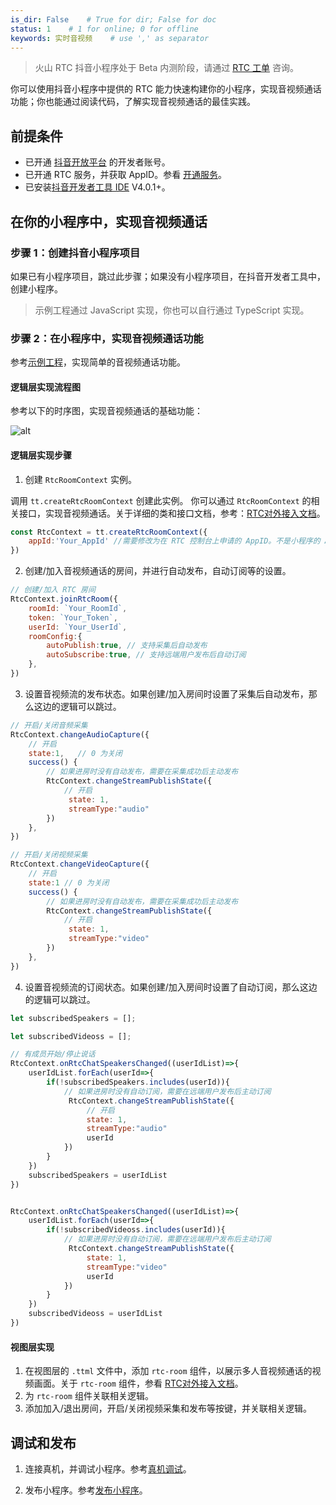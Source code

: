 ```yaml
---
is_dir: False    # True for dir; False for doc
status: 1    # 1 for online; 0 for offline
keywords: 实时音视频    # use ',' as separator
---
```


> 火山 RTC 抖音小程序处于 Beta 内测阶段，请通过 [RTC 工单](https://console.volcengine.com/ticket/createTicketV2/?step=3&Service=rtc&FlowKey=NGnOHeWkbeCrEAkrNvjT) 咨询。

你可以使用抖音小程序中提供的 RTC 能力快速构建你的小程序，实现音视频通话功能；你也能通过阅读代码，了解实现音视频通话的最佳实践。

## 前提条件

- 已开通 [抖音开放平台](https://developer.open-douyin.com/) 的开发者账号。
- 已开通 RTC 服务，并获取 AppID。参看 [开通服务](69865)。
- 已安装[抖音开发者工具 IDE](https://developer.open-douyin.com/docs/resource/zh-CN/mini-app/develop/developer-instrument/download/developer-instrument-update-and-download) V4.0.1+。
	

## 在你的小程序中，实现音视频通话

### 步骤 1：创建抖音小程序项目

如果已有小程序项目，跳过此步骤；如果没有小程序项目，在抖音开发者工具中，创建小程序。

> 示例工程通过 JavaScript 实现，你也可以自行通过 TypeScript 实现。

### 步骤 2：在小程序中，实现音视频通话功能

参考[示例工程](https://developer.open-douyin.com/ide/minicode/BpXYydc)，实现简单的音视频通话功能。

#### 逻辑层实现流程图

参考以下的时序图，实现音视频通话的基础功能：

![alt](https://portal.volccdn.com/obj/volcfe/cloud-universal-doc/upload_dc037001a510bbe8818f94d22ab32d48.png)

#### 逻辑层实现步骤

1. 创建 `RtcRoomContext` 实例。

调用 `tt.createRtcRoomContext` 创建此实例。
你可以通过 `RtcRoomContext` 的相关接口，实现音视频通话。关于详细的类和接口文档，参考：[RTC对外接入文档](https://bytedance.feishu.cn/docx/doxcnsdhIBeJTM2d9p83NShYi8f)。

```javascript
const RtcContext = tt.createRtcRoomContext({
    appId:'Your_AppId' //需要修改为在 RTC 控制台上申请的 AppID。不是小程序的 AppID。
})
```

2. 创建/加入音视频通话的房间，并进行自动发布，自动订阅等的设置。
	

```javascript
// 创建/加入 RTC 房间
RtcContext.joinRtcRoom({
    roomId: `Your_RoomId`,
    token: `Your_Token`,
    userId: `Your_UserId`,
    roomConfig:{
        autoPublish:true, // 支持采集后自动发布
        autoSubscribe:true, // 支持远端用户发布后自动订阅
    },
})
```

3. 设置音视频流的发布状态。如果创建/加入房间时设置了采集后自动发布，那么这边的逻辑可以跳过。
	

```javascript
// 开启/关闭音频采集
RtcContext.changeAudioCapture({
    // 开启
    state:1,   // 0 为关闭
    success() {
        // 如果进房时没有自动发布，需要在采集成功后主动发布
        RtcContext.changeStreamPublishState({
            // 开启
             state: 1,
             streamType:"audio"
        })
    },
})

// 开启/关闭视频采集
RtcContext.changeVideoCapture({
    // 开启
    state:1 // 0 为关闭
    success() {
        // 如果进房时没有自动发布，需要在采集成功后主动发布
        RtcContext.changeStreamPublishState({
            // 开启
             state: 1,
             streamType:"video"
        })
    },
})
```

4. 设置音视频流的订阅状态。如果创建/加入房间时设置了自动订阅，那么这边的逻辑可以跳过。
	

```javascript
let subscribedSpeakers = [];

let subscribedVideoss = [];

// 有成员开始/停止说话
RtcContext.onRtcChatSpeakersChanged((userIdList)=>{
    userIdList.forEach(userId=>{
        if(!subscribedSpeakers.includes(userId)){
            // 如果进房时没有自动订阅，需要在远端用户发布后主动订阅
             RtcContext.changeStreamPublishState({
                 // 开启
                 state: 1,
                 streamType:"audio"
                 userId
            })
        }
    })
    subscribedSpeakers = userIdList
})


RtcContext.onRtcChatSpeakersChanged((userIdList)=>{
    userIdList.forEach(userId=>{
        if(!subscribedVideoss.includes(userId)){
            // 如果进房时没有自动订阅，需要在远端用户发布后主动订阅
             RtcContext.changeStreamPublishState({
                 state: 1,
                 streamType:"video"
                 userId
            })
        }
    })
    subscribedVideoss = userIdList
})
```

#### 视图层实现

1. 在视图层的 `.ttml` 文件中，添加 `rtc-room` 组件，以展示多人音视频通话的视频画面。关于 `rtc-room` 组件，参看 [RTC对外接入文档](https://bytedance.feishu.cn/docx/doxcnsdhIBeJTM2d9p83NShYi8f)。
2. 为 `rtc-room` 组件关联相关逻辑。
3. 添加加入/退出房间，开启/关闭视频采集和发布等按键，并关联相关逻辑。
	

## 调试和发布

1. 连接真机，并调试小程序。参考[真机调试](https://developer.open-douyin.com/docs/resource/zh-CN/mini-app/develop/developer-instrument/debug/device-debug)。
	
2. 发布小程序。参考[发布小程序](https://developer.open-douyin.com/docs/resource/zh-CN/mini-app/develop/guide/release/publish-mini-app/)。
